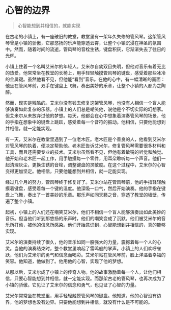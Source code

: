 # 心智的边界
> 心智能想到并相信的，就能实现

在古老的小镇上，有一座破旧的教堂，教堂里有一架年久失修的管风琴。这架管风琴曾是小镇的骄傲，它那悠扬的乐声能穿透云霄，让整个小镇沉浸在神圣的氛围中。然而，随着时间的流逝，管风琴的音栓生锈，键盘积灰，它渐渐失去了往日的光辉。

小镇上住着一个名叫艾米尔的年轻人。艾米尔自幼双目失明，但他对音乐有着无比的热爱。他常常坐在教堂的长椅上，用手轻轻触摸管风琴的键盘，感受着那些冰冷的金属键。虽然他看不见，但他能“看到”音乐。在他的心中，有一幅清晰的画面：他坐在管风琴前，双手在键盘上飞舞，奏出美妙的乐章，让整个小镇的人都为之陶醉。

然而，现实是残酷的。艾米尔没有钱去修复这架管风琴，也没有人相信一个盲人能够演奏如此复杂的乐器。小镇上的人们总是嘲笑他，说他是个不切实际的幻想家。但艾米尔从未放弃过他的梦想。每天，他都会在心中想象着演奏管风琴的场景，他的手指在想象中的键盘上跳跃，感受着每一个音符的振动。他相信，只要他能想到并相信，就一定能实现。

有一天，艾米尔在教堂里遇到了一位老木匠。老木匠是个善良的人，他看到艾米尔对管风琴的执着，便决定帮助他。老木匠告诉艾米尔，修复管风琴需要很多材料和工具，而且还需要专业的技术。艾米尔虽然看不见，但他有着敏锐的听觉和触觉。他开始和老木匠一起工作，用手触摸每一个零件，用耳朵聆听每一个声音。他们一起清理灰尘，更换生锈的音栓，调整键盘的灵敏度。在这个过程中，艾米尔的心智变得更加坚定。他相信，只要他能想到并相信，就一定能实现。

经过几个月的努力，管风琴终于修复好了。艾米尔站在管风琴前，他的手指轻轻触摸着键盘，感受着每一个键的温度。他深吸一口气，然后开始演奏。他的手指在键盘上飞舞，奏出了一首美妙的乐章。那乐声如同天籁之音，穿透了教堂的墙壁，传遍了整个小镇。

起初，小镇上的人们还在嘲笑艾米尔，他们不相信一个盲人能够演奏出如此美妙的音乐。但当他们听到那悠扬的乐声时，他们的嘲笑变成了沉默。他们被艾米尔的音乐所打动，被他的信念所感染。他们开始意识到，心智能想到并相信的，真的能够实现。

艾米尔的演奏持续了很久，他的音乐如同一股强大的力量，震撼着每一个人的心灵。当他的演奏结束时，整个教堂里响起了雷鸣般的掌声。小镇上的人们欢呼雀跃，他们为艾米尔的勇气和信念而喝彩。艾米尔站在管风琴前，脸上洋溢着幸福的笑容。他知道，他做到了。他用他的心智，实现了他的梦想。

从那以后，艾米尔成了小镇上的传奇人物。他的故事激励着每一个人，让他们相信，只要心智能想到并相信，就一定能实现。而那架古老的管风琴，也再次成为了小镇的骄傲。它见证了艾米尔的信念和勇气，也见证了心智的力量。

艾米尔常常坐在教堂里，用手轻轻触摸管风琴的键盘。他知道，他的心智没有边界，他的梦想也没有边界。只要他能想到并相信，就没有什么是不可能的。